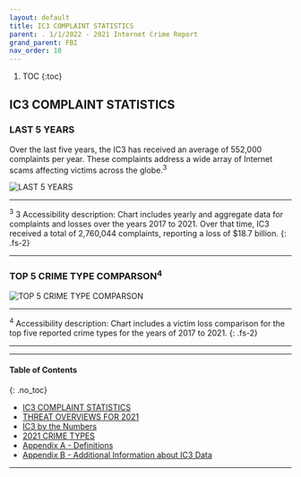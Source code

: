 ```yaml
---
layout: default
title: IC3 COMPLAINT STATISTICS 
parent: . 1/1/2022 - 2021 Internet Crime Report  
grand_parent: FBI 
nav_order: 10 
---
```

<style>
.dont-break-out {
  /* These are technically the same, but use both */
  overflow-wrap: break-word;
  word-wrap: break-word;

  -ms-word-break: break-all;
  /* This is the dangerous one in WebKit, as it breaks things wherever */
  word-break: break-all;
  /* Instead use this non-standard one: */
  word-break: break-word;
}
</style>

<div class="dont-break-out" markdown="1">
 
1. TOC
{:toc}

## IC3 COMPLAINT STATISTICS
### LAST 5 YEARS
Over the last five years, the IC3 has received an average of 552,000 complaints per year. These complaints address a wide array of Internet scams affecting victims across the globe.<sup>3</sup>

![LAST 5 YEARS](https://statics.bsafes.com/images/publications/internet-crime-report-2021-fig-3.png)

***
<sup>3</sup> 3 Accessibility description: Chart includes yearly and aggregate data for complaints and losses over the years 2017 to 2021. Over that time, IC3 received a total of 2,760,044 complaints, reporting a loss of $18.7 billion.
{: .fs-2}
***

### TOP 5 CRIME TYPE COMPARSON<sup>4</sup>
![TOP 5 CRIME TYPE COMPARSON](https://statics.bsafes.com/images/publications/internet-crime-report-2021-fig-4.png)

***
<sup>4</sup> Accessibility description: Chart includes a victim loss comparison for the top five reported crime types for the years of 2017 to 2021.
{: .fs-2}
***

***

#### Table of Contents
{: .no_toc}

<ul><li> <a href="/docs/fbi/internet-crime-report-2021-1/">IC3 COMPLAINT STATISTICS</a></li><li> <a href="/docs/fbi/internet-crime-report-2021-2/">THREAT OVERVIEWS FOR 2021</a></li><li> <a href="/docs/fbi/internet-crime-report-2021-3/">IC3 by the Numbers</a></li><li> <a href="/docs/fbi/internet-crime-report-2021-4/">2021 CRIME TYPES</a></li><li> <a href="/docs/fbi/internet-crime-report-2021-5/">Appendix A - Definitions</a></li><li> <a href="/docs/fbi/internet-crime-report-2021-6/">Appendix B - Additional Information about IC3 Data</a></li></ul>

***

</div>
